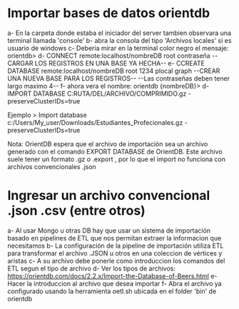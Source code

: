 # Importar bases de datos orientdb
a- En la carpeta donde estaba el iniciador del server tambien observara una terminal llamada 'console'
b- abra la consola del tipo 'Archivos locales' si es usuario de windows
c- Deberia mirar en la terminal color negro el mensaje: orientdb>
d- CONNECT remote:localhost/nombreDB root contraseña --CARGAR LOS REGISTROS EN UNA BASE YA HECHA--
e- CCREATE DATABASE remote:localhost/nombreDB root 1234 plocal graph --CREAR UNA NUEVA BASE PARA LOS REGISTROS-- --Las contraseñas deben tener largo maximo 4--
f- ahora vera el nombre: orientdb {nombreDB}>
d- IMPORT DATABASE C:RUTA/DEL/ARCHIVO/COMPRIMIDO.gz -preserveClusterIDs=true

Ejemplo > Import database c:/Users/My_user/Downloads/Estudiantes_Profecionales.gz -preserveClusterIDs=true

Nota: OrientDB espera que el archivo de importación sea un archivo generado con el comando EXPORT DATABASE de OrientDB. 
Este archivo suele tener un formato .gz o .export , por lo que el import no funciona con archivos convencionales .json

# Ingresar un archivo convencional .json .csv (entre otros)
a- Al usar Mongo u otras DB  hay que usar un sistema de importación basado en pipelines de ETL que nos permitan extraer la informacion que necesitamos
b- La configuración de la pipeline de importación utiliza ETL para transformar el archivo .JSON u otros en una coleccion de vértices y aristas
c- A su archivo debe ponerle como introduccion los comandos del ETL segun el tipo de archivo
d- Ver los tipos de archivos: https://orientdb.com/docs/2.2.x/Import-the-Database-of-Beers.html 
e- Hacer la introduccion al archivo que desea importar
f- Abra el archivo ya configurado usando la herramienta oetl.sh  ubicada en el folder 'bin' de orientdb


